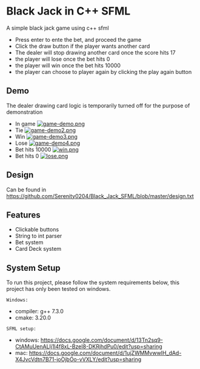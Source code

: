 
# Black Jack in C++ SFML
A simple black jack game using c++ sfml

* Press enter to ente the bet, and proceed the game
* Click the draw button if the player wants another card
* The dealer will stop drawing another card once the score hits 17
* the player will lose once the bet hits 0
* the player will win once the bet hits 10000
* the player can choose to player again by clicking the play again button
## Demo
The dealer drawing card logic is temporarily turned off for the purpose of demonstration
* In game
[![game-demo.png](https://i.postimg.cc/wvjxtQcW/game-demo.png)](https://postimg.cc/d7gcpdfd)
* Tie
[![game-demo2.png](https://i.postimg.cc/v86T53wj/game-demo2.png)](https://postimg.cc/CdSwgC1H)
* Win
[![game-demo3.png](https://i.postimg.cc/rs68h22H/game-demo3.png)](https://postimg.cc/ZBctRgRP)
* Lose
[![game-demo4.png](https://i.postimg.cc/tRhyXfjX/game-demo4.png)](https://postimg.cc/mh2Kjmkq)
* Bet hits 10000
[![win.png](https://i.postimg.cc/ZY9HptRS/win.png)](https://postimg.cc/mhs7WnCX)
* Bet hits 0
[![lose.png](https://i.postimg.cc/8krdsRKk/lose.png)](https://postimg.cc/qg4653HW)

## Design
Can be found in https://github.com/Serenity0204/Black_Jack_SFML/blob/master/design.txt


## Features

- Clickable buttons
- String to int parser
- Bet system
- Card Deck system

## System Setup

To run this project, please follow the system requirements below, this project has only been tested on windows.


`Windows: `
  - compiler: g++ 7.3.0 
  - cmake: 3.20.0

`SFML setup: `
  - windows: https://docs.google.com/document/d/13Tn2sq9-CtAMuUenALlj1l4f8xL-BzeI8-DKRjhdPu0/edit?usp=sharing
  - mac: https://docs.google.com/document/d/1ujZWMMvwwIH_dAd-X4JvcVdtn7B71-joOjbOo-vVXLY/edit?usp=sharing

